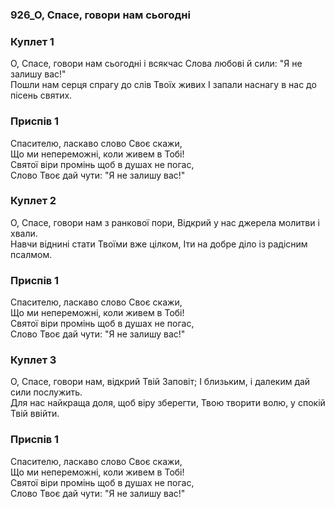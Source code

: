 ### 926_О, Спасе, говори нам сьогодні
### Куплет 1
О, Спасе, говори нам сьогодні і всякчас Слова любові й сили: "Я не залишу вас!" <br/>Пошли нам серця спрагу до слів Твоїх живих І запали наснагу в нас до пісень святих.
### Приспів 1
Спасителю, ласкаво слово Своє скажи, <br/>Що ми непереможні, коли живем в Тобі! <br/>Святої віри промінь щоб в душах не погас, <br/>Слово Твоє дай чути: "Я не залишу вас!"
### Куплет 2
О, Спасе, говори нам з ранкової пори, Відкрий у нас джерела молитви і хвали. <br/>Навчи віднині стати Твоїми вже цілком, Іти на добре діло із радісним псалмом.
### Приспів 1
Спасителю, ласкаво слово Своє скажи, <br/>Що ми непереможні, коли живем в Тобі! <br/>Святої віри промінь щоб в душах не погас, <br/>Слово Твоє дай чути: "Я не залишу вас!"
### Куплет 3
О, Спасе, говори нам, відкрий Твій Заповіт; І близьким, і далеким дай сили послужить. <br/>Для нас найкраща доля, щоб віру зберегти, Твою творити волю, у спокій Твій ввійти.
### Приспів 1
Спасителю, ласкаво слово Своє скажи, <br/>Що ми непереможні, коли живем в Тобі! <br/>Святої віри промінь щоб в душах не погас, <br/>Слово Твоє дай чути: "Я не залишу вас!"
